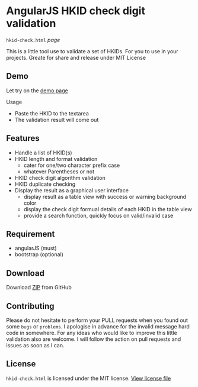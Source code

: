 # AngularJS HKID check digit validation

`hkid-check.html` *page*

This is a little tool use to validate a set of HKIDs. For you to use in your projects. Greate for share and release under MIT License

## Demo
Let try on the [demo page](http://keithbox.github.io/AngularJS-HKID-check-digit-validation/hkid-check.html)

Usage
- Paste the HKID to the textarea
- The validation result will come out

## Features
- Handle a list of HKID(s)
- HKID length and format validation
  - cater for one/two character prefix case
  - whatever Parentheses or not
- HKID check digit algorithm validation
- HKID duplicate checking
- Display the result as a graphical user interface
	- display result as a table view with success or warning background color
	- display the check digit formual details of each HKID in the table view
	- provide a search function, quickly focus on valid/invalid case

## Requirement
- angularJS (must)
- bootstrap (optional)

## Download
Download [ZIP](https://github.com/keithbox/AngularJS-HKID-check-digit-validation/archive/master.zip) from GitHub

## Contributing
Please do not hesitate to perform your PULL requests when you found out some `bugs` or `problems`. I apologise in advance for the invalid message hard code in somewhere. For any ideas who would like to improve this little validation also are welcome. I will follow the action on pull requests and issues as soon as I can.

## License
`hkid-check.html` is licensed under the MIT license. [View license file](https://github.com/keithbox/AngularJS-HKID-check-digit-validation/blob/master/license)


<!-- ##Support and Donate -->
